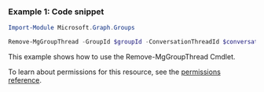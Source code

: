 ### Example 1: Code snippet

```powershellImport-Module Microsoft.Graph.Groups

Remove-MgGroupThread -GroupId $groupId -ConversationThreadId $conversationThreadId
```
This example shows how to use the Remove-MgGroupThread Cmdlet.
To learn about permissions for this resource, see the [permissions reference](/graph/permissions-reference).

